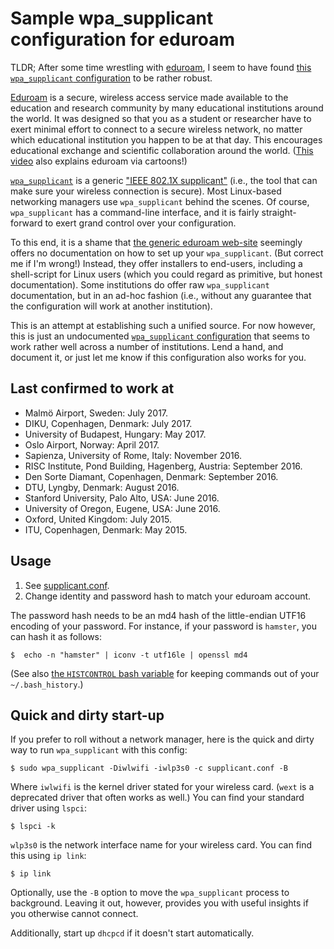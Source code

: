 # Sample wpa_supplicant configuration for eduroam

TLDR; After some time wrestling with [eduroam](www.eduroam.org), I seem to have
found [this `wpa_supplicant` configuration](supplicant.conf) to be rather
robust.

[Eduroam](https://www.eduroam.org) is a secure, wireless access service made
available to the education and research community by many educational
institutions around the world. It was designed so that you as a student or
researcher have to exert minimal effort to connect to a secure wireless
network, no matter which educational institution you happen to be at that day.
This encourages educational exchange and scientific collaboration around the
world. ([This video](https://www.youtube.com/watch?v=TVCmcMZS3uA) also explains
eduroam via cartoons!)

[`wpa_supplicant`](https://linux.die.net/man/8/wpa_supplicant) is a generic
["IEEE 802.1X supplicant"](https://en.wikipedia.org/wiki/Supplicant_(computer))
(i.e., the tool that can make sure your wireless connection is secure). Most
Linux-based networking managers use `wpa_supplicant` behind the scenes. Of
course, `wpa_supplicant` has a command-line interface, and it is fairly
straight-forward to exert grand control over your configuration.

To this end, it is a shame that [the generic eduroam web-site](www.eduroam.org)
seemingly offers no documentation on how to set up your `wpa_supplicant`. (But
correct me if I'm wrong!) Instead, they offer installers to end-users,
including a shell-script for Linux users (which you could regard as primitive,
but honest documentation). Some institutions do offer raw `wpa_supplicant`
documentation, but in an ad-hoc fashion (i.e., without any guarantee that the
configuration will work at another institution).

This is an attempt at establishing such a unified source. For now however, this
is just an undocumented [`wpa_supplicant` configuration](supplicant.conf) that
seems to work rather well across a number of institutions. Lend a hand, and
document it, or just let me know if this configuration also works for you.

## Last confirmed to work at

* Malmö Airport, Sweden: July 2017.
* DIKU, Copenhagen, Denmark: July 2017.
* University of Budapest, Hungary: May 2017.
* Oslo Airport, Norway: April 2017.
* Sapienza, University of Rome, Italy: November 2016.
* RISC Institute, Pond Building, Hagenberg, Austria: September 2016.
* Den Sorte Diamant, Copenhagen, Denmark: September 2016.
* DTU, Lyngby, Denmark: August 2016.
* Stanford University, Palo Alto, USA: June 2016.
* University of Oregon, Eugene, USA: June 2016.
* Oxford, United Kingdom: July 2015.
* ITU, Copenhagen, Denmark: May 2015.

## Usage

1. See [supplicant.conf](supplicant.conf).
2. Change identity and password hash to match your eduroam account.

The password hash needs to be an md4 hash of the little-endian UTF16 encoding
of your password. For instance, if your password is `hamster`, you can hash it
as follows:

~~~
$  echo -n "hamster" | iconv -t utf16le | openssl md4
~~~

(See also [the `HISTCONTROL` bash
variable](https://www.gnu.org/software/bash/manual/html_node/Bash-Variables.html#index-HISTCONTROL)
for keeping commands out of your `~/.bash_history`.)

## Quick and dirty start-up

If you prefer to roll without a network manager, here is the quick and dirty
way to run `wpa_supplicant` with this config:

~~~
$ sudo wpa_supplicant -Diwlwifi -iwlp3s0 -c supplicant.conf -B
~~~

Where `iwlwifi` is the kernel driver stated for your wireless card. (`wext`
is a deprecated driver that often works as well.) You can find your standard
driver using `lspci`:

~~~
$ lspci -k
~~~

`wlp3s0` is the network interface name for your wireless card. You can find
this using `ip link`:

~~~
$ ip link
~~~

Optionally, use the `-B` option to move the `wpa_supplicant` process to
background. Leaving it out, however, provides you with useful insights if you
otherwise cannot connect.

Additionally, start up `dhcpcd` if it doesn't start automatically.
